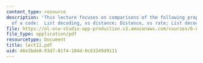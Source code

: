 ```yaml
---
content_type: resource
description: 'This lecture focuses on comparisons of the following properties/parameters
  of a code:  List decoding, vs distance; Distance, vs rate; List decoding, vs rate.'
file: https://ol-ocw-studio-app-production.s3.amazonaws.com/courses/6-895-essential-coding-theory-fall-2004/46e3bde893d781f4104d0c63249d9111_lect11.pdf
file_type: application/pdf
resourcetype: Document
title: lect11.pdf
uid: 46e3bde8-93d7-81f4-104d-0c63249d9111
---
```

